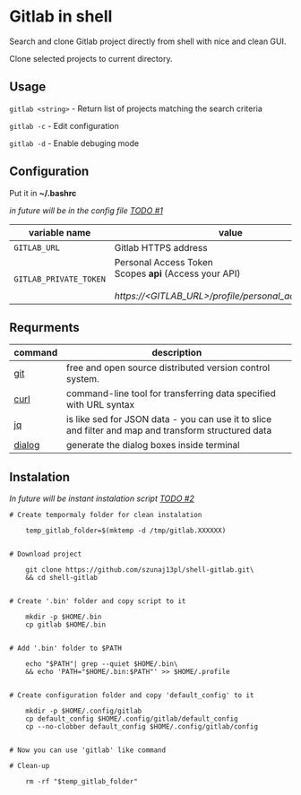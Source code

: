 # Gitlab in shell 

Search and clone Gitlab project directly from shell with nice and clean GUI.

Clone selected projects to current directory.


## Usage 

`gitlab <string>` - Return list of projects matching the search criteria

`gitlab -c` - Edit configuration

`gitlab -d` - Enable debuging mode 

## Configuration

Put it in __~/.bashrc__

_in future will be in the config file [TODO #1](https://github.com/szunaj13pl/shell-gitlab/issues/1)_

|variable name          |value      |exemple                                                  |  
|----------------------|------------|---------------------------------------------------------|
|`GITLAB_URL`| Gitlab HTTPS address |`export GITLAB_URL=gitlab.company.com`|
|`GITLAB_PRIVATE_TOKEN`| Personal Access Token <br> Scopes **api** (Access your API)<br><br>  *https://<GITLAB_URL>/profile/personal_access_tokens*|`export GITLAB_PRIVATE_TOKEN=verySecretToken123`|



## Requrments


|   command                                             |      description                                                  |
|-------------------------------------------------------|-------------------------------------------------------------------|
|[git](https://git-scm.com/)                            | free and open source distributed version control system.          |
|[curl](https://github.com/curl/curl)                   | command-line tool for transferring data specified with URL syntax |
|[jq](https://stedolan.github.io/jq/)                   | is like sed for JSON data - you can use it to slice and filter and map and transform structured data  |
|[dialog](http://linuxcommand.org/lc3_adv_dialog.php)   | generate the dialog boxes inside terminal                                      |

## Instalation

_In future will be instant instalation script [TODO #2](https://github.com/szunaj13pl/shell-gitlab/issues/2)_


```
# Create tempormaly folder for clean instalation

    temp_gitlab_folder=$(mktemp -d /tmp/gitlab.XXXXXX)


# Download project

    git clone https://github.com/szunaj13pl/shell-gitlab.git\
    && cd shell-gitlab


# Create '.bin' folder and copy script to it

    mkdir -p $HOME/.bin
    cp gitlab $HOME/.bin


# Add '.bin' folder to $PATH

    echo "$PATH"| grep --quiet $HOME/.bin\
    && echo 'PATH="$HOME/.bin:$PATH"' >> $HOME/.profile


# Create configuration folder and copy 'default_config' to it

    mkdir -p $HOME/.config/gitlab
    cp default_config $HOME/.config/gitlab/default_config
    cp --no-clobber default_config $HOME/.config/gitlab/config

    
# Now you can use 'gitlab' like command 

# Clean-up

    rm -rf "$temp_gitlab_folder"

```
